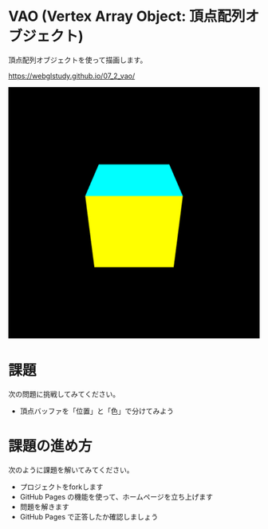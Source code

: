 # VAO (Vertex Array Object: 頂点配列オブジェクト)
頂点配列オブジェクトを使って描画します。

https://webglstudy.github.io/07_2_vao/

![結果画像](result.gif)

# 課題
次の問題に挑戦してみてください。

- 頂点バッファを「位置」と「色」で分けてみよう

# 課題の進め方
次のように課題を解いてみてください。

- プロジェクトをforkします
- GitHub Pages の機能を使って、ホームページを立ち上げます
- 問題を解きます
- GitHub Pages で正答したか確認しましょう

